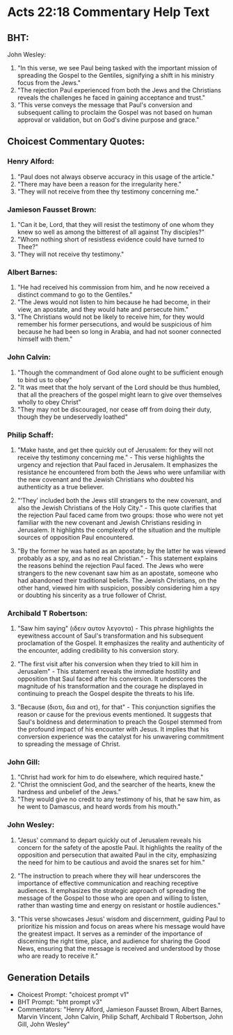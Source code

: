 # Acts 22:18 Commentary Help Text

## BHT:
John Wesley:
1. "In this verse, we see Paul being tasked with the important mission of spreading the Gospel to the Gentiles, signifying a shift in his ministry focus from the Jews."
2. "The rejection Paul experienced from both the Jews and the Christians reveals the challenges he faced in gaining acceptance and trust."
3. "This verse conveys the message that Paul's conversion and subsequent calling to proclaim the Gospel was not based on human approval or validation, but on God's divine purpose and grace."

## Choicest Commentary Quotes:
### Henry Alford:
1. "Paul does not always observe accuracy in this usage of the article."
2. "There may have been a reason for the irregularity here."
3. "They will not receive from thee thy testimony concerning me."

### Jamieson Fausset Brown:
1. "Can it be, Lord, that they will resist the testimony of one whom they knew so well as among the bitterest of all against Thy disciples?"
2. "Whom nothing short of resistless evidence could have turned to Thee?"
3. "They will not receive thy testimony."

### Albert Barnes:
1. "He had received his commission from him, and he now received a distinct command to go to the Gentiles." 
2. "The Jews would not listen to him because he had become, in their view, an apostate, and they would hate and persecute him." 
3. "The Christians would not be likely to receive him, for they would remember his former persecutions, and would be suspicious of him because he had been so long in Arabia, and had not sooner connected himself with them."

### John Calvin:
1. "Though the commandment of God alone ought to be sufficient enough to bind us to obey"
2. "It was meet that the holy servant of the Lord should be thus humbled, that all the preachers of the gospel might learn to give over themselves wholly to obey Christ"
3. "They may not be discouraged, nor cease off from doing their duty, though they be undeservedly loathed"

### Philip Schaff:
1. "Make haste, and get thee quickly out of Jerusalem: for they will not receive thy testimony concerning me." - This verse highlights the urgency and rejection that Paul faced in Jerusalem. It emphasizes the resistance he encountered from both the Jews who were unfamiliar with the new covenant and the Jewish Christians who doubted his authenticity as a true believer.

2. "‘They’ included both the Jews still strangers to the new covenant, and also the Jewish Christians of the Holy City." - This quote clarifies that the rejection Paul faced came from two groups: those who were not yet familiar with the new covenant and Jewish Christians residing in Jerusalem. It highlights the complexity of the situation and the multiple sources of opposition Paul encountered.

3. "By the former he was hated as an apostate; by the latter he was viewed probably as a spy, and as no real Christian." - This statement explains the reasons behind the rejection Paul faced. The Jews who were strangers to the new covenant saw him as an apostate, someone who had abandoned their traditional beliefs. The Jewish Christians, on the other hand, viewed him with suspicion, possibly considering him a spy or doubting his sincerity as a true follower of Christ.

### Archibald T Robertson:
1. "Saw him saying" (ιδειν αυτον λεγοντα) - This phrase highlights the eyewitness account of Saul's transformation and his subsequent proclamation of the Gospel. It emphasizes the reality and authenticity of the encounter, adding credibility to his conversion story.

2. "The first visit after his conversion when they tried to kill him in Jerusalem" - This statement reveals the immediate hostility and opposition that Saul faced after his conversion. It underscores the magnitude of his transformation and the courage he displayed in continuing to preach the Gospel despite the threats to his life.

3. "Because (διοτι, δια and οτ), for that" - This conjunction signifies the reason or cause for the previous events mentioned. It suggests that Saul's boldness and determination to preach the Gospel stemmed from the profound impact of his encounter with Jesus. It implies that his conversion experience was the catalyst for his unwavering commitment to spreading the message of Christ.

### John Gill:
1. "Christ had work for him to do elsewhere, which required haste."
2. "Christ the omniscient God, and the searcher of the hearts, knew the hardness and unbelief of the Jews."
3. "They would give no credit to any testimony of his, that he saw him, as he went to Damascus, and heard words from his mouth."

### John Wesley:
1. "Jesus' command to depart quickly out of Jerusalem reveals his concern for the safety of the apostle Paul. It highlights the reality of the opposition and persecution that awaited Paul in the city, emphasizing the need for him to be cautious and avoid the snares set for him."

2. "The instruction to preach where they will hear underscores the importance of effective communication and reaching receptive audiences. It emphasizes the strategic approach of spreading the message of the Gospel to those who are open and willing to listen, rather than wasting time and energy on resistant or hostile audiences."

3. "This verse showcases Jesus' wisdom and discernment, guiding Paul to prioritize his mission and focus on areas where his message would have the greatest impact. It serves as a reminder of the importance of discerning the right time, place, and audience for sharing the Good News, ensuring that the message is received and understood by those who are ready to receive it."


## Generation Details
- Choicest Prompt: "choicest prompt v1"
- BHT Prompt: "bht prompt v3"
- Commentators: "Henry Alford, Jamieson Fausset Brown, Albert Barnes, Marvin Vincent, John Calvin, Philip Schaff, Archibald T Robertson, John Gill, John Wesley"
